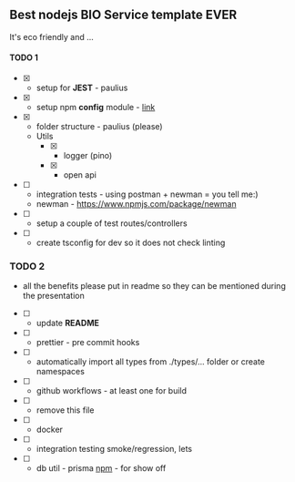 ## Best nodejs BIO Service template EVER 

It's eco friendly and ...

#### TODO 1
- [x] - setup for **JEST** - paulius
- [x] - setup npm **config** module - [link](https://docs.npmjs.com/cli/v8/commands/npm-config)
- [x] - folder structure - paulius (please)
  - Utils
    - [x] - logger (pino)
    - [x] - open api 

- [ ] - integration tests - using postman + newman = you tell me:)
  - newman - https://www.npmjs.com/package/newman
- [ ] - setup a couple of test routes/controllers
- [ ] - create tsconfig for dev so it does not check linting

### TODO 2
- all the benefits please put in readme so they can be mentioned during the presentation
- [ ] - update **README**
- [ ] - prettier - pre commit hooks
- [ ] - automatically import all types from ./types/... folder or create namespaces
- [ ] - github workflows - at least one for build
- [ ] - remove this file
- [ ] - docker
- [ ] - integration testing smoke/regression, lets 
- [ ] - db util - prisma [npm](https://www.npmjs.com/package/prisma) - for show off
